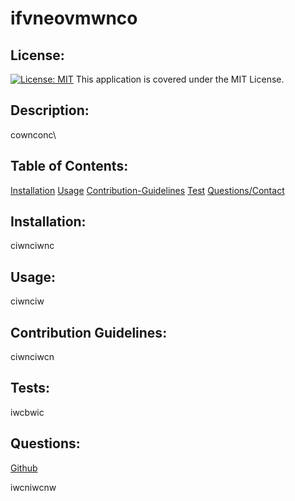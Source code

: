 # ifvneovmwnco
  ## License:
  [![License: MIT](https://img.shields.io/badge/License-MIT-yellow.svg)](https://opensource.org/licenses/MIT)
  This application is covered under the MIT License.

  ## Description: 
  cownconc\

  ## Table of Contents:
  [Installation](#Installation)
  [Usage](#Usage)
  [Contribution-Guidelines](#Contribution-Guidelines)
  [Test](#Test)
  [Questions/Contact](#Questions)

  ## Installation:
  ciwnciwnc

  ## Usage:
  ciwnciw

  ## Contribution Guidelines:
  ciwnciwcn

  ## Tests:
  iwcbwic

  ## Questions:
  [Github](uwcbwic)

  iwcniwcnw

